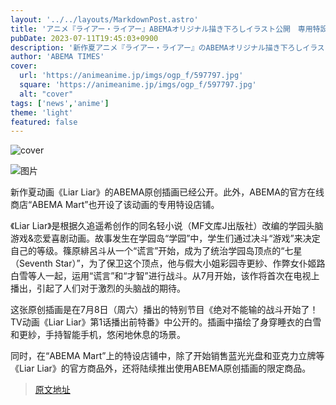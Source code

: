 ```yaml
---
layout: '../../layouts/MarkdownPost.astro'
title: 'アニメ『ライアー・ライアー』ABEMAオリジナル描き下ろしイラスト公開　専用特設ショップもオープン'
pubDate: 2023-07-11T19:45:03+0900
description: '新作夏アニメ『ライアー・ライアー』のABEMAオリジナル描き下ろしイラストが公開された。また、ABEMAの公式オンラインストア「ABEMA Mart」に、本アニメの専用特設ショップが開設された。'
author: 'ABEMA TIMES'
cover:
  url: 'https://animeanime.jp/imgs/ogp_f/597797.jpg'
  square: 'https://animeanime.jp/imgs/ogp_f/597797.jpg'
  alt: "cover"
tags: ['news','anime']
theme: 'light'
featured: false
---
```


![cover](https://animeanime.jp/imgs/ogp_f/597797.jpg)

![图片](/imgs/zoom/597798.jpg)

新作夏动画《Liar Liar》的ABEMA原创插画已经公开。此外，ABEMA的官方在线商店“ABEMA Mart”也开设了该动画的专用特设店铺。

《Liar Liar》是根据久追遥希创作的同名轻小说（MF文库J出版社）改编的学园头脑游戏&恋爱喜剧动画。故事发生在学园岛“学园”中，学生们通过决斗“游戏”来决定自己的等级。篠原緋呂斗从一个“谎言”开始，成为了统治学园岛顶点的“七星（Seventh Star）”，为了保卫这个顶点，他与假大小姐彩园寺更紗、作弊女仆姬路白雪等人一起，运用“谎言”和“才智”进行战斗。从7月开始，该作将首次在电视上播出，引起了人们对于激烈的头脑战的期待。

这张原创插画是在7月8日（周六）播出的特别节目《绝对不能输的战斗开始了！TV动画《Liar Liar》第1话播出前特番》中公开的。插画中描绘了身穿睡衣的白雪和更紗，手持智能手机，悠闲地休息的场景。

同时，在“ABEMA Mart”上的特设店铺中，除了开始销售蓝光光盘和亚克力立牌等《Liar Liar》的官方商品外，还将陆续推出使用ABEMA原创插画的限定商品。

>[原文地址](https://animeanime.jp/article/2023/07/11/78537.html)  